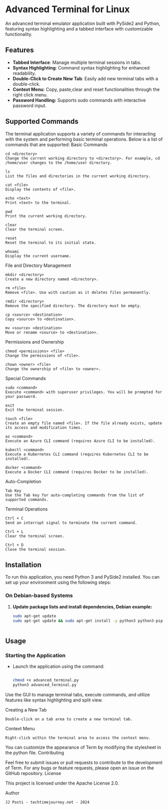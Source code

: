 # Advanced Terminal for Linux

An advanced terminal emulator application built with PySide2 and Python, featuring syntax highlighting and a tabbed interface with customizable functionality.

## Features

- **Tabbed Interface**: Manage multiple terminal sessions in tabs.
- **Syntax Highlighting**: Command syntax highlighting for enhanced readability.
- **Double-Click to Create New Tab**: Easily add new terminal tabs with a double-click.
- **Context Menu**: Copy, paste,clear and reset functionalities through the right click menu.
- **Password Handling:** Supports sudo commands with interactive password input.

## Supported Commands

The terminal application supports a variety of commands for interacting with the system and performing basic terminal operations. Below is a list of commands that are supported:
Basic Commands

    cd <directory>
    Change the current working directory to <directory>. For example, cd /home/user changes to the /home/user directory.

    ls
    List the files and directories in the current working directory.

    cat <file>
    Display the contents of <file>.

    echo <text>
    Print <text> to the terminal.

    pwd
    Print the current working directory.

    clear
    Clear the terminal screen.

    reset
    Reset the terminal to its initial state.

    whoami
    Display the current username.

File and Directory Management

    mkdir <directory>
    Create a new directory named <directory>.

    rm <file>
    Remove <file>. Use with caution as it deletes files permanently.

    rmdir <directory>
    Remove the specified directory. The directory must be empty.

    cp <source> <destination>
    Copy <source> to <destination>.

    mv <source> <destination>
    Move or rename <source> to <destination>.

Permissions and Ownership

    chmod <permissions> <file>
    Change the permissions of <file>.

    chown <owner> <file>
    Change the ownership of <file> to <owner>.

Special Commands

    sudo <command>
    Execute <command> with superuser privileges. You will be prompted for your password.

    exit
    Exit the terminal session.

    touch <file>
    Create an empty file named <file>. If the file already exists, update its access and modification times.

    az <command>
    Execute an Azure CLI command (requires Azure CLI to be installed).

    kubectl <command>
    Execute a Kubernetes CLI command (requires Kubernetes CLI to be installed).

    docker <command>
    Execute a Docker CLI command (requires Docker to be installed).

Auto-Completion

    Tab Key
    Use the Tab key for auto-completing commands from the list of supported commands.

Terminal Operations

    Ctrl + C
    Send an interrupt signal to terminate the current command.

    Ctrl + L
    Clear the terminal screen.

    Ctrl + D
    Close the terminal session.


## Installation

To run this application, you need Python 3 and PySide2 installed. You can set up your environment using the following steps:

### On Debian-based Systems

1. **Update package lists and install dependencies, Debian example:**

   ```bash
   sudo apt-get update
   sudo apt-get update && sudo apt-get install -y python3 python3-pip libqt5core5a libqt5gui5 libqt5widgets5 python3-pyside*



## Usage

### Starting the Application
- Launch the application using the command:
  ```bash
  
  chmod +x advanced_terminal.py
  python3 advanced_terminal.py

Use the GUI to manage terminal tabs, execute commands, and utilize features like syntax highlighting and split view.

Creating a New Tab

    Double-click on a tab area to create a new terminal tab. 

Context Menu

    Right-click within the terminal area to access the context menu.




You can customize the appearance of Term by modifying the stylesheet in the python file.
Contributing

Feel free to submit issues or pull requests to contribute to the development of Term. For any bugs or feature requests, please open an issue on the GitHub repository.
License

This project is licensed under the Apache License 2.0.

Author

    JJ Posti - techtimejourney.net - 2024


